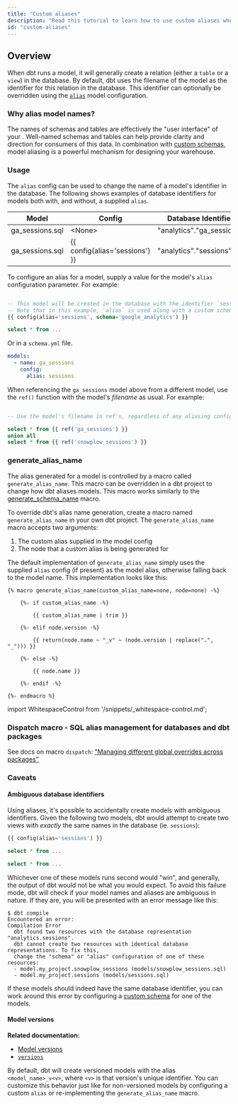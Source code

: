```yaml
---
title: "Custom aliases"
description: "Read this tutorial to learn how to use custom aliases when building in dbt."
id: "custom-aliases"
---
```


## Overview

When dbt runs a model, it will generally create a relation (either a `table` or a `view`) in the database. By default, dbt uses the filename of the model as the identifier for this relation in the database. This identifier can optionally be overridden using the [`alias`](/reference/resource-configs/alias) model configuration.

### Why alias model names?
The names of schemas and tables are effectively the "user interface" of your <Term id="data-warehouse" />. Well-named schemas and tables can help provide clarity and direction for consumers of this data. In combination with [custom schemas](/docs/build/custom-schemas), model aliasing is a powerful mechanism for designing your warehouse.

### Usage
The `alias` config can be used to change the name of a model's identifier in the database. The following <Term id="table" /> shows examples of database identifiers for models both with, and without, a supplied `alias`.

| Model | Config | Database Identifier |
| ----- | ------ | ------------------- |
| ga_sessions.sql | &lt;None&gt; | "analytics"."ga_sessions" |
| ga_sessions.sql | {{ config(alias='sessions') }} | "analytics"."sessions" |

To configure an alias for a model, supply a value for the model's `alias` configuration parameter. For example:

<File name='models/google_analytics/ga_sessions.sql'>

```sql

-- This model will be created in the database with the identifier `sessions`
-- Note that in this example, `alias` is used along with a custom schema
{{ config(alias='sessions', schema='google_analytics') }}

select * from ...
```

</File>

Or in a `schema.yml` file.

<File name='models/google_analytics/schema.yml'>

```yaml
models:
  - name: ga_sessions
    config:
      alias: sessions
```

</File>

When referencing the `ga_sessions` model above from a different model, use the `ref()` function with the model's _filename_ as usual. For example:

<File name='models/combined_sessions.sql'>

```sql

-- Use the model's filename in ref's, regardless of any aliasing configs

select * from {{ ref('ga_sessions') }}
union all
select * from {{ ref('snowplow_sessions') }}
```

</File>

### generate_alias_name

The alias generated for a model is controlled by a macro called `generate_alias_name`. This macro can be overridden in a dbt project to change how dbt aliases models. This macro works similarly to the [generate_schema_name](/docs/build/custom-schemas#advanced-custom-schema-configuration) macro.

To override dbt's alias name generation, create a macro named `generate_alias_name` in your own dbt project. The `generate_alias_name` macro accepts two arguments:

1. The custom alias supplied in the model config
2. The node that a custom alias is being generated for

The default implementation of `generate_alias_name` simply uses the supplied `alias` config (if present) as the model alias, otherwise falling back to the model name. This implementation looks like this:

<VersionBlock firstVersion="1.5">

<File name='get_custom_alias.sql'>

```jinja2
{% macro generate_alias_name(custom_alias_name=none, node=none) -%}

    {%- if custom_alias_name -%}

        {{ custom_alias_name | trim }}

    {%- elif node.version -%}

        {{ return(node.name ~ "_v" ~ (node.version | replace(".", "_"))) }}

    {%- else -%}

        {{ node.name }}

    {%- endif -%}

{%- endmacro %}

```

</File>

</VersionBlock>

import WhitespaceControl from '/snippets/_whitespace-control.md';

<WhitespaceControl/>

### Dispatch macro - SQL alias management for databases and dbt packages

See docs on macro `dispatch`: ["Managing different global overrides across packages"](/reference/dbt-jinja-functions/dispatch#managing-different-global-overrides-across-packages)


### Caveats

#### Ambiguous database identifiers

Using aliases, it's possible to accidentally create models with ambiguous identifiers. Given the following two models, dbt would attempt to create two <Term id="view">views</Term> with _exactly_ the same names in the database (ie. `sessions`):

<File name='models/snowplow_sessions.sql'>

```sql
{{ config(alias='sessions') }}

select * from ...
```
</File>

<File name='models/sessions.sql'>

```sql
select * from ...
```

</File>

Whichever one of these models runs second would "win", and generally, the output of dbt would not be what you would expect. To avoid this failure mode, dbt will check if your model names and aliases are ambiguous in nature. If they are, you will be presented with an error message like this:

```
$ dbt compile
Encountered an error:
Compilation Error
  dbt found two resources with the database representation "analytics.sessions".
  dbt cannot create two resources with identical database representations. To fix this,
  change the "schema" or "alias" configuration of one of these resources:
  - model.my_project.snowplow_sessions (models/snowplow_sessions.sql)
  - model.my_project.sessions (models/sessions.sql)
```

If these models should indeed have the same database identifier, you can work around this error by configuring a [custom schema](/docs/build/custom-schemas) for one of the models.

#### Model versions

**Related documentation:**
- [Model versions](/docs/collaborate/govern/model-versions)
- [`versions`](/reference/resource-properties/versions#alias)

By default, dbt will create versioned models with the alias `<model_name>_v<v>`, where `<v>` is that version's unique identifier. You can customize this behavior just like for non-versioned models by configuring a custom `alias` or re-implementing the `generate_alias_name` macro.

